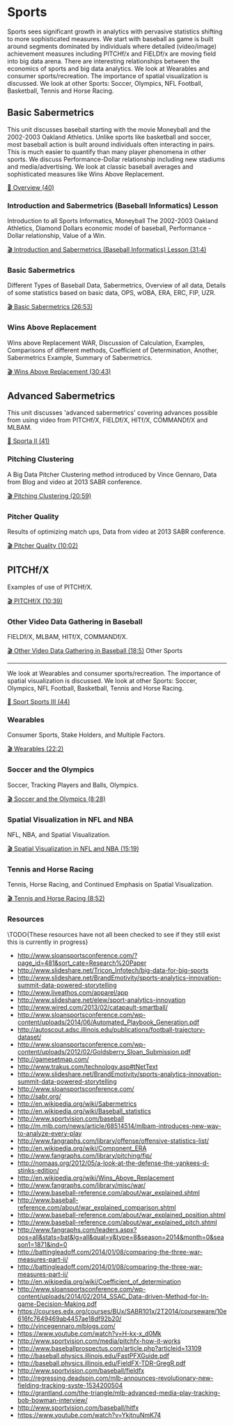 # Sports

Sports sees significant growth in analytics with pervasive statistics
shifting to more sophisticated measures. We start with baseball as game
is built around segments dominated by individuals where detailed
(video/image) achievement measures including PITCHf/x and FIELDf/x are
moving field into big data arena. There are interesting relationships
between the economics of sports and big data analytics. We look at
Wearables and consumer sports/recreation. The importance of spatial
visualization is discussed. We look at other Sports: Soccer, Olympics,
NFL Football, Basketball, Tennis and Horse Racing.

## Basic Sabermetrics

This unit discusses baseball starting with the movie Moneyball and the
2002-2003 Oakland Athletics. Unlike sports like basketball and soccer,
most baseball action is built around individuals often interacting in
pairs. This is much easier to quantify than many player phenomena in
other sports. We discuss Performance-Dollar relationship including new
stadiums and media/advertising. We look at classic baseball averages and
sophisticated measures like Wins Above Replacement.

[:scroll: Overview
(40)](https://drive.google.com/open?id=0B8936_ytjfjmbWt6bGZuTFJ4TFE)

### Introduction and Sabermetrics (Baseball Informatics) Lesson

Introduction to all Sports Informatics, Moneyball The 2002-2003 Oakland
Athletics, Diamond Dollars economic model of baseball, Performance -
Dollar relationship, Value of a Win.

[:clapper: Introduction and Sabermetrics (Baseball Informatics) Lesson
(31:4)](https://www.youtube.com/watch?v=Dd4zV__G5Q8)

### Basic Sabermetrics

Different Types of Baseball Data, Sabermetrics, Overview of all data,
Details of some statistics based on basic data, OPS, wOBA, ERA, ERC,
FIP, UZR.

[:clapper: Basic Sabermetrics
(26:53)](https://www.youtube.com/watch?v=L0X-RQJZKrs)

### Wins Above Replacement

Wins above Replacement WAR, Discussion of Calculation, Examples,
Comparisons of different methods, Coefficient of Determination, Another,
Sabermetrics Example, Summary of Sabermetrics.

[:clapper: Wins Above Replacement
(30:43)](https://www.youtube.com/watch?v=D6PHqPor4LA)

## Advanced Sabermetrics

This unit discusses 'advanced sabermetrics' covering advances possible
from using video from PITCHf/X, FIELDf/X, HITf/X, COMMANDf/X and MLBAM.

[:scroll: Sporta II
(41)](https://drive.google.com/open?id=0B8936_ytjfjmUDh0Y01GbW9tWnc)

### Pitching Clustering

A Big Data Pitcher Clustering method introduced by Vince Gennaro, Data
from Blog and video at 2013 SABR conference.

[:clapper: Pitching Clustering
(20:59)](https://www.youtube.com/watch?v=rZ9-b54aEvw)

### Pitcher Quality

Results of optimizing match ups, Data from video at 2013 SABR
conference.

[:clapper: Pitcher Quality
(10:02)](https://www.youtube.com/watch?v=OkkUaySvXOY)

## PITCHf/X

Examples of use of PITCHf/X.

[:clapper: PITCHf/X
(10:39)](https://www.youtube.com/watch?v=m7IXhsHgQmE)

### Other Video Data Gathering in Baseball

FIELDf/X, MLBAM, HITf/X, COMMANDf/X.

[:clapper: Other Video Data Gathering in Baseball
(18:5)](https://www.youtube.com/watch?v=nKZiOOGccms) Other Sports

------------------------------------------------------------------------

We look at Wearables and consumer sports/recreation. The importance of
spatial visualization is discussed. We look at other Sports: Soccer,
Olympics, NFL Football, Basketball, Tennis and Horse Racing.

[:scroll: Sport Sports III
(44)](https://drive.google.com/open?id=0B8936_ytjfjmUGdpUzFaRzhyWXM)

### Wearables

Consumer Sports, Stake Holders, and Multiple Factors.

[:clapper: Wearables
(22:2)](https://www.youtube.com/watch?v=F_cPq6xIXw0)

### Soccer and the Olympics

Soccer, Tracking Players and Balls, Olympics.

[:clapper: Soccer and the Olympics
(8:28)](https://www.youtube.com/watch?v=AiZneaLJMTs)

### Spatial Visualization in NFL and NBA

NFL, NBA, and Spatial Visualization.

[:clapper: Spatial Visualization in NFL and NBA
(15:19)](https://www.youtube.com/watch?v=Uorh3RJLC1s)

### Tennis and Horse Racing

Tennis, Horse Racing, and Continued Emphasis on Spatial Visualization.

[:clapper: Tennis and Horse Racing
(8:52)](https://www.youtube.com/watch?v=2P-pismFSrI)

### Resources

\TODO{These resources have not all been checked to see if they still
  exist this is currently in progress}
-   <http://www.sloansportsconference.com/?page_id=481&sort_cate=Research%20Paper>
-   <http://www.slideshare.net/Tricon_Infotech/big-data-for-big-sports>
-   <http://www.slideshare.net/BrandEmotivity/sports-analytics-innovation-summit-data-powered-storytelling>
-   <http://www.liveathos.com/apparel/app>
-   <http://www.slideshare.net/elew/sport-analytics-innovation>
-   <http://www.wired.com/2013/02/catapault-smartball/>
-   <http://www.sloansportsconference.com/wp-content/uploads/2014/06/Automated_Playbook_Generation.pdf>
-   <http://autoscout.adsc.illinois.edu/publications/football-trajectory-dataset/>
-   <http://www.sloansportsconference.com/wp-content/uploads/2012/02/Goldsberry_Sloan_Submission.pdf>
-   <http://gamesetmap.com/>
-   <http://www.trakus.com/technology.asp#tNetText>
-   <http://www.slideshare.net/BrandEmotivity/sports-analytics-innovation-summit-data-powered-storytelling>
-   <http://www.sloansportsconference.com/>
-   <http://sabr.org/>
-   <http://en.wikipedia.org/wiki/Sabermetrics>
-   <http://en.wikipedia.org/wiki/Baseball_statistics>
-   <http://www.sportvision.com/baseball>
-   <http://m.mlb.com/news/article/68514514/mlbam-introduces-new-way-to-analyze-every-play>
-   <http://www.fangraphs.com/library/offense/offensive-statistics-list/>
-   <http://en.wikipedia.org/wiki/Component_ERA>
-   <http://www.fangraphs.com/library/pitching/fip/>
-   <http://nomaas.org/2012/05/a-look-at-the-defense-the-yankees-d-stinks-edition/>
-   <http://en.wikipedia.org/wiki/Wins_Above_Replacement>
-   <http://www.fangraphs.com/library/misc/war/>
-   <http://www.baseball-reference.com/about/war_explained.shtml>
-   <http://www.baseball-reference.com/about/war_explained_comparison.shtml>
-   <http://www.baseball-reference.com/about/war_explained_position.shtml>
-   <http://www.baseball-reference.com/about/war_explained_pitch.shtml>
-   <http://www.fangraphs.com/leaders.aspx?pos=all&stats=bat&lg=all&qual=y&type=8&season=2014&month=0&season1=1871&ind=0>
-   <http://battingleadoff.com/2014/01/08/comparing-the-three-war-measures-part-ii/>
-   <http://battingleadoff.com/2014/01/08/comparing-the-three-war-measures-part-ii/>
-   <http://en.wikipedia.org/wiki/Coefficient_of_determination>
-   <http://www.sloansportsconference.com/wp-content/uploads/2014/02/2014_SSAC_Data-driven-Method-for-In-game-Decision-Making.pdf>
-   <https://courses.edx.org/courses/BUx/SABR101x/2T2014/courseware/10e616fc7649469ab4457ae18df92b20/>
-   <http://vincegennaro.mlblogs.com/>
-   <https://www.youtube.com/watch?v=H-kx-x_d0Mk>
-   <http://www.sportvision.com/media/pitchfx-how-it-works>
-   <http://www.baseballprospectus.com/article.php?articleid=13109>
-   <http://baseball.physics.illinois.edu/FastPFXGuide.pdf>
-   <http://baseball.physics.illinois.edu/FieldFX-TDR-GregR.pdf>
-   <http://www.sportvision.com/baseball/fieldfx>
-   <http://regressing.deadspin.com/mlb-announces-revolutionary-new-fielding-tracking-syste-1534200504>
-   <http://grantland.com/the-triangle/mlb-advanced-media-play-tracking-bob-bowman-interview/>
-   <http://www.sportvision.com/baseball/hitfx>
-   <https://www.youtube.com/watch?v=YkjtnuNmK74>
